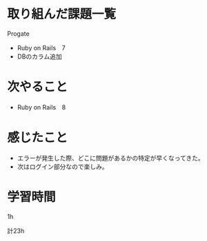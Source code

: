 # 取り組んだ課題一覧
Progate
* Ruby on Rails　7
* DBのカラム追加
# 次やること
* Ruby on Rails　8
# 感じたこと
* エラーが発生した際、どこに問題があるかの特定が早くなってきた。
* 次はログイン部分なので楽しみ。
# 学習時間
1h

計23h
